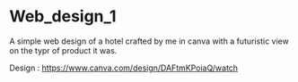 # Web_design_1
A simple web design of a hotel crafted by me in canva with a futuristic view on the typr of product it was.

Design : https://www.canva.com/design/DAFtmKPoiaQ/watch


